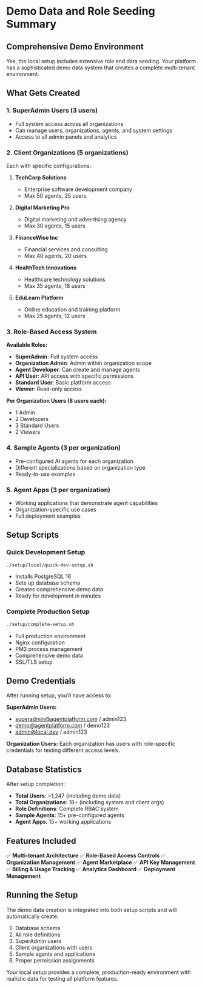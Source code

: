 # Demo Data and Role Seeding Summary

## Comprehensive Demo Environment

Yes, the local setup includes extensive role and data seeding. Your platform has a sophisticated demo data system that creates a complete multi-tenant environment.

## What Gets Created

### 1. SuperAdmin Users (3 users)
- Full system access across all organizations
- Can manage users, organizations, agents, and system settings
- Access to all admin panels and analytics

### 2. Client Organizations (5 organizations)
Each with specific configurations:

1. **TechCorp Solutions**
   - Enterprise software development company
   - Max 50 agents, 25 users

2. **Digital Marketing Pro**
   - Digital marketing and advertising agency
   - Max 30 agents, 15 users

3. **FinanceWise Inc**
   - Financial services and consulting
   - Max 40 agents, 20 users

4. **HealthTech Innovations**
   - Healthcare technology solutions
   - Max 35 agents, 18 users

5. **EduLearn Platform**
   - Online education and training platform
   - Max 25 agents, 12 users

### 3. Role-Based Access System

**Available Roles:**
- **SuperAdmin**: Full system access
- **Organization Admin**: Admin within organization scope
- **Agent Developer**: Can create and manage agents
- **API User**: API access with specific permissions
- **Standard User**: Basic platform access
- **Viewer**: Read-only access

**Per Organization Users (8 users each):**
- 1 Admin
- 2 Developers
- 3 Standard Users
- 2 Viewers

### 4. Sample Agents (3 per organization)
- Pre-configured AI agents for each organization
- Different specializations based on organization type
- Ready-to-use examples

### 5. Agent Apps (3 per organization)
- Working applications that demonstrate agent capabilities
- Organization-specific use cases
- Full deployment examples

## Setup Scripts

### Quick Development Setup
```bash
./setup/local/quick-dev-setup.sh
```
- Installs PostgreSQL 16
- Sets up database schema
- Creates comprehensive demo data
- Ready for development in minutes

### Complete Production Setup
```bash
./setup/complete-setup.sh
```
- Full production environment
- Nginx configuration
- PM2 process management
- Comprehensive demo data
- SSL/TLS setup

## Demo Credentials

After running setup, you'll have access to:

**SuperAdmin Users:**
- superadmin@agentplatform.com / admin123
- demo@agentplatform.com / demo123
- admin@local.dev / admin123

**Organization Users:**
Each organization has users with role-specific credentials for testing different access levels.

## Database Statistics

After setup completion:
- **Total Users**: ~1,247 (including demo data)
- **Total Organizations**: 18+ (including system and client orgs)
- **Role Definitions**: Complete RBAC system
- **Sample Agents**: 15+ pre-configured agents
- **Agent Apps**: 15+ working applications

## Features Included

✅ **Multi-tenant Architecture**
✅ **Role-Based Access Controls**
✅ **Organization Management**
✅ **Agent Marketplace**
✅ **API Key Management**
✅ **Billing & Usage Tracking**
✅ **Analytics Dashboard**
✅ **Deployment Management**

## Running the Setup

The demo data creation is integrated into both setup scripts and will automatically create:

1. Database schema
2. All role definitions
3. SuperAdmin users
4. Client organizations with users
5. Sample agents and applications
6. Proper permission assignments

Your local setup provides a complete, production-ready environment with realistic data for testing all platform features.